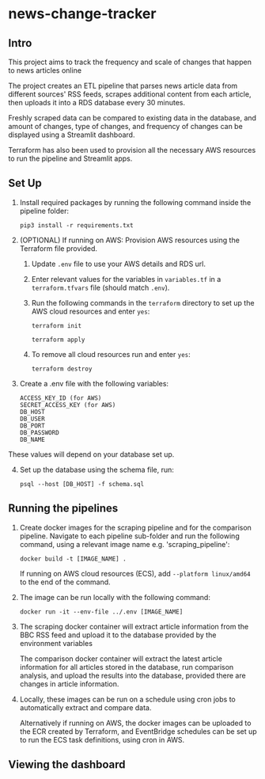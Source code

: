 # news-change-tracker

## Intro

This project aims to track the frequency and scale of changes that happen to news articles online

The project creates an ETL pipeline that parses news article data from different sources' RSS feeds, scrapes additional content
from each article, then uploads it into a RDS database every 30 minutes.

Freshly scraped data can be compared to existing data in the database, and amount of changes, type of changes, and frequency of changes
can be displayed using a Streamlit dashboard.

Terraform has also been used to provision all the necessary AWS resources to run the pipeline and Streamlit apps.

## Set Up

1. Install required packages by running the following command inside the pipeline folder:

   ```
   pip3 install -r requirements.txt
   ```

2. (OPTIONAL) If running on AWS: Provision AWS resources using the Terraform file provided.

   1. Update `.env` file to use your AWS details and RDS url.

   2. Enter relevant values for the variables in `variables.tf` in a `terraform.tfvars` file (should match `.env`).
   3. Run the following commands in the `terraform` directory to set up the AWS cloud resources and enter `yes`:
      ```
      terraform init
      ```
      ```
      terraform apply
      ```
   4. To remove all cloud resources run and enter `yes`:
      ```
      terraform destroy
      ```

3. Create a .env file with the following variables:

   ```
   ACCESS_KEY_ID (for AWS)
   SECRET_ACCESS_KEY (for AWS)
   DB_HOST
   DB_USER
   DB_PORT
   DB_PASSWORD
   DB_NAME
   ```

These values will depend on your database set up.

4. Set up the database using the schema file, run:

   ```
   psql --host [DB_HOST] -f schema.sql
   ```

## Running the pipelines

1. Create docker images for the scraping pipeline and for the comparison pipeline.
   Navigate to each pipeline sub-folder and run the following command, using a relevant image name e.g. 'scraping_pipeline':

   ```
   docker build -t [IMAGE_NAME] .
   ```

   If running on AWS cloud resources (ECS), add `--platform linux/amd64` to the end of the command.

2. The image can be run locally with the following command:

   ```
   docker run -it --env-file ../.env [IMAGE_NAME]
   ```

3. The scraping docker container will extract article information from the BBC RSS feed and upload it to the database provided by the environment variables

   The comparison docker container will extract the latest article information for all articles stored in the database, run comparison analysis, and upload the results into the database, provided there are changes in article information.

4. Locally, these images can be run on a schedule using cron jobs to automatically extract and compare data.

   Alternatively if running on AWS, the docker images can be uploaded to the ECR created by Terraform, and EventBridge schedules can be set up to run the ECS task definitions, using cron in AWS.

## Viewing the dashboard

